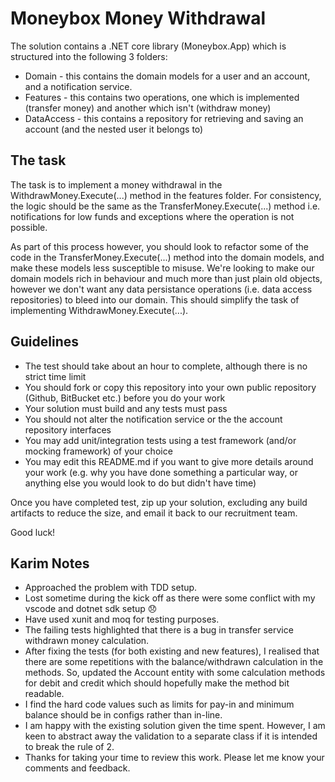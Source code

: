 # Moneybox Money Withdrawal

The solution contains a .NET core library (Moneybox.App) which is structured into the following 3 folders:

* Domain - this contains the domain models for a user and an account, and a notification service.
* Features - this contains two operations, one which is implemented (transfer money) and another which isn't (withdraw money)
* DataAccess - this contains a repository for retrieving and saving an account (and the nested user it belongs to)

## The task

The task is to implement a money withdrawal in the WithdrawMoney.Execute(...) method in the features folder. For consistency, the logic should be the same as the TransferMoney.Execute(...) method i.e. notifications for low funds and exceptions where the operation is not possible. 

As part of this process however, you should look to refactor some of the code in the TransferMoney.Execute(...) method into the domain models, and make these models less susceptible to misuse. We're looking to make our domain models rich in behaviour and much more than just plain old objects, however we don't want any data persistance operations (i.e. data access repositories) to bleed into our domain. This should simplify the task of implementing WithdrawMoney.Execute(...).

## Guidelines

* The test should take about an hour to complete, although there is no strict time limit
* You should fork or copy this repository into your own public repository (Github, BitBucket etc.) before you do your work
* Your solution must build and any tests must pass
* You should not alter the notification service or the the account repository interfaces
* You may add unit/integration tests using a test framework (and/or mocking framework) of your choice
* You may edit this README.md if you want to give more details around your work (e.g. why you have done something a particular way, or anything else you would look to do but didn't have time)

Once you have completed test, zip up your solution, excluding any build artifacts to reduce the size, and email it back to our recruitment team.

Good luck!

## **Karim Notes**

* Approached the problem with TDD setup.
* Lost sometime during the kick off as there were some conflict with my vscode and dotnet sdk setup :disappointed:
* Have used xunit and moq for testing purposes.
* The failing tests highlighted that there is a bug in transfer service withdrawn money calculation.
* After fixing the tests (for both existing and new features), I realised that there are some repetitions with the balance/withdrawn calculation in the methods. So, updated the Account entity with some calculation methods for debit and credit which should hopefully make the method bit readable.
* I find the hard code values such as limits for pay-in and minimum balance should be in configs rather than in-line.
* I am happy with the existing solution given the time spent. However, I am keen to abstract away the validation to a separate class if it is intended to break the rule of 2.
* Thanks for taking your time to review this work. Please let me know your comments and feedback.
